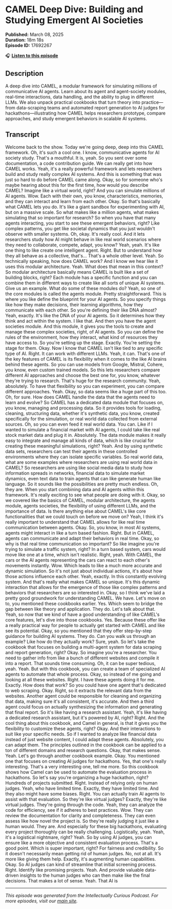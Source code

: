 # CAMEL Deep Dive: Building and Studying Emergent AI Societies

**Published:** March 08, 2025  
**Duration:** 18m 18s  
**Episode ID:** 17692267

🎧 **[Listen to this episode](https://intellectuallycurious.buzzsprout.com/2529712/episodes/17692267-camel-deep-dive-building-and-studying-emergent-ai-societies)**

## Description

A deep dive into CAMEL, a modular framework for simulating millions of communicative AI agents. Learn about its agent and agent-society modules, real-time interactions, data handling, and the ability to plug in different LLMs. We also unpack practical cookbooks that turn theory into practice—from data-scraping teams and automated report generation to AI judges for hackathons—illustrating how CAMEL helps researchers prototype, compare approaches, and study emergent behaviors in scalable AI systems.

## Transcript

Welcome back to the show. Today we're going deep, deep into this CAMEL framework. Oh, it's such a cool one. I know, communicative agents for AI society study. That's a mouthful. It is, yeah. So you sent over some documentation, a code contribution guide. We can really get into how CAMEL works. Yeah, it's a really powerful framework and lets researchers build and study really complex AI systems. And this is something that was just so hard to do before CAMEL came along. Okay, so for someone who's maybe hearing about this for the first time, how would you describe CAMEL? Imagine like a virtual world, right? And you can simulate millions of AI agents. Wow. Each with their own, you know, characteristics, memories, and they can interact and learn from each other. Okay. So that's basically what CAMEL lets you do. It's like a giant sandbox for experimenting with AI, but on a massive scale. So what makes like a million agents, what makes simulating that so important for research? So when you have that many agents interacting, you start to see these emergent behaviors, right? Like complex patterns, you get like societal dynamics that you just wouldn't observe with smaller systems. Oh, okay. It's really cool. And it lets researchers study how AI might behave in like real world scenarios where they need to collaborate, compete, adapt, you know? Yeah, yeah. It's like one thing to like create one intelligent agent. Right. But to understand how they all behave as a collective, that's... That's a whole other level. Yeah. So technically speaking, how does CAMEL work? And I know we hear like it uses this modular architecture. Yeah. What does that mean in this context? So modular architecture basically means CAMEL is built like a set of building blocks, right? Each module has a specific function and you can combine them in different ways to create like all sorts of unique AI systems. Give us an example. What do some of these modules do? Yeah, so one of the core modules is called the agents module. Pretty straightforward. This is where you like define the blueprint for your AI agents. So you specify things like how they make decisions, their learning algorithms, how they communicate with each other. So you're defining their like DNA almost? Yeah, exactly. It's like the DNA of your AI agents. So it determines how they think and act within the system. I like that. And then you have the agent societies module. And this module, it gives you the tools to create and manage these complex societies, right, of AI agents. So you can define the rules of the environment, how they interact, what kind of resources they have access to. So you're setting up the stage. Exactly. You're setting the stage for them. Okay. Now I know that CAMEL isn't like tied to any specific type of AI. Right. It can work with different LLMs. Yeah, it can. That's one of the key features of CAMEL is its flexibility when it comes to the like AI brains behind these agents. So you can use models from Google, Mistral, Cohere, you know, even custom trained models. So this lets researchers compare different AI approaches and choose the best one for, you know, whatever they're trying to research. That's huge for the research community. Yeah, absolutely. To have that flexibility so you can experiment, you can compare different approaches. Yeah. Okay, so data seems like a huge part of this too. Oh, for sure. How does CAMEL handle the data that the agents need to learn and evolve? So CAMEL has a dedicated data module that focuses on, you know, managing and processing data. So it provides tools for loading, cleaning, structuring data, whether it's synthetic data, you know, created specifically for the simulation, or real world data collected from external sources. Oh, so you can even feed it real world data. You can. Like if I wanted to simulate a financial market with AI agents, I could take like real stock market data and plug it in. Absolutely. The data module makes it really easy to integrate and manage all kinds of data, which is like crucial for creating these meaningful simulations, right? Yeah. And by using synthetic data sets, researchers can test their agents in these controlled environments where they can isolate specific variables. So real world data, what are some examples where researchers are using real world data in CAMEL? So researchers are using like social media data to study how information spreads in networks, financial data to simulate market dynamics, even text data to train agents that can like generate human like language. So it sounds like the possibilities are pretty much endless. Oh, they are. When you start combining data and AI agents within this framework. It's really exciting to see what people are doing with it. Okay, so we covered like the basics of CAMEL, modular architecture, the agents module, agents societies, the flexibility of using different LLMs, and the importance of data. Is there anything else about CAMEL's like core functionalities that we could touch on before we move on? Yeah, I think it's really important to understand that CAMEL allows for like real time communication between agents. Okay. So, you know, in most AI systems, agents might interact in like a turn based fashion. Right. But in CAMEL, agents can communicate and adapt their behaviors in real time. Okay, so why is that real time communication so important? So like imagine you're trying to simulate a traffic system, right? In a turn based system, cars would move like one at a time, which isn't realistic. Right, yeah. With CAMEL, the cars or the AI agents representing the cars can react to each other's movements instantly. Wow. Which leads to like a much more accurate and dynamic simulation. So it's not just about individual actions, it's about how those actions influence each other. Yeah, exactly. In this constantly evolving system. And that's really what makes CAMEL so unique. It's this dynamic interaction that allows for the emergence of those like complex patterns and behaviors that researchers are so interested in. Okay, so I think we've laid a pretty good groundwork for understanding CAMEL. We have. Let's move on to, you mentioned these cookbooks earlier. Yes. Which seem to bridge the gap between like theory and application. They do. Let's talk about that. Yeah, so now that we kind of have a good understanding of like CAMEL's core features, let's dive into those cookbooks. Yes. Because these offer like a really practical way for people to actually get started with CAMEL and like see its potential. Okay, so you mentioned that they offer step-by-step guidance for building AI systems. They do. Can you walk us through an example? Like how do they actually work? Sure, yeah. So let's take the cookbook that focuses on building a multi-agent system for data scraping and report generation, right? Okay. So imagine you're a researcher. You need to gather info from like a bunch of different websites and compile it into a report. That sounds time consuming. Oh, it can be super tedious, yeah. Yeah. But with this cookbook, you can create a team of specialized AI agents to automate that whole process. Okay, so instead of me going and looking at all these websites. Right. I have these agents doing it for me. Exactly. How does that work? So you could have one agent that's dedicated to web scraping. Okay. Right, so it extracts the relevant data from the websites. Another agent could be responsible for cleaning and organizing that data, making sure it's all consistent, it's accurate. And then a third agent could focus on actually synthesizing the information and generating that final report. So it's like having a research assistant. Yeah, it's like having a dedicated research assistant, but it's powered by AI, right? Right. And the cool thing about this cookbook, and Camel in general, is that it gives you the flexibility to customize these agents, right? Okay. And their interactions to suit like your specific needs. So if I wanted to analyze like financial data instead of just website content, I could adapt these agents. Absolutely, you can adapt them. The principles outlined in the cookbook can be applied to a ton of different domains and research questions. Okay, that makes sense. Yeah. Let's go through another cookbook example. Okay. You mentioned one that focuses on creating AI judges for hackathons. Yes, that one's really interesting. That's a very interesting one, tell me more. So this cookbook shows how Camel can be used to automate the evaluation process in hackathons. So let's say you're organizing a huge hackathon, right? Hundreds of projects submitted. Right. Instead of relying only on human judges. Yeah, who have limited time. Exactly, they have limited time. And they also might have some biases. Right. You can actually train AI agents to assist with that evaluation. So they're like virtual judges? Exactly, they're like virtual judges. They're going through the code. Yeah, they can analyze the code for efficiency, see if it adheres to best practices. Wow. They can review the documentation for clarity and completeness. They can even assess like how novel the project is. So they're really judging it just like a human would. They are. And especially for these big hackathons, evaluating every project thoroughly can be really challenging. Logistically, yeah. Yeah, it's a logistical nightmare, right? Yeah. So by using AI judges, you can ensure like a more objective and consistent evaluation process. That's a good point. Which is super important, right? For fairness and credibility. So it doesn't necessarily mean getting rid of human judges. No, not at all. It's more like giving them help. Exactly, it's augmenting human capabilities. Okay. So AI judges can kind of streamline that initial screening process. Right. Identify like promising projects. Yeah. And provide valuable data-driven insights to the human judges who can then make like the final decisions. That makes a lot of sense. Yeah. That AI is

---
*This episode was generated from the Intellectually Curious Podcast. For more episodes, visit our [main site](https://intellectuallycurious.buzzsprout.com).*
